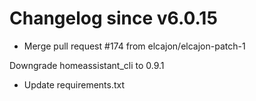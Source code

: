 # Changelog since v6.0.15
- Merge pull request #174 from elcajon/elcajon-patch-1

Downgrade homeassistant_cli to 0.9.1 
- Update requirements.txt 
